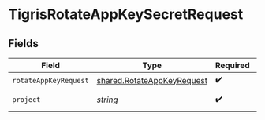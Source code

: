 # TigrisRotateAppKeySecretRequest


## Fields

| Field                                                                           | Type                                                                            | Required                                                                        | Description                                                                     |
| ------------------------------------------------------------------------------- | ------------------------------------------------------------------------------- | ------------------------------------------------------------------------------- | ------------------------------------------------------------------------------- |
| `rotateAppKeyRequest`                                                           | [shared.RotateAppKeyRequest](../../../sdk/models/shared/rotateappkeyrequest.md) | :heavy_check_mark:                                                              | N/A                                                                             |
| `project`                                                                       | *string*                                                                        | :heavy_check_mark:                                                              | project name                                                                    |